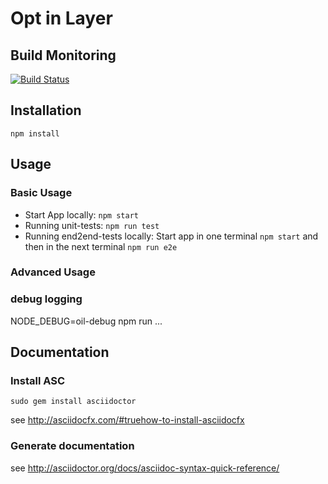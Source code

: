 # Opt in Layer

## Build Monitoring
[![Build Status](https://jenkins.ipool.asideas.de/buildStatus/icon?job=OIL-build)](https://jenkins.ipool.asideas.de/job/OIL-build/)

## Installation

```
npm install
```



## Usage

### Basic Usage

* Start App locally: `npm start`
* Running unit-tests: `npm run test`
* Running end2end-tests locally: Start app in one terminal `npm start` and then in the next terminal `npm run e2e`

### Advanced Usage

### debug logging

NODE_DEBUG=oil-debug npm run ...


## Documentation

### Install ASC
```
sudo gem install asciidoctor
```

see http://asciidocfx.com/#truehow-to-install-asciidocfx

### Generate documentation

see http://asciidoctor.org/docs/asciidoc-syntax-quick-reference/

